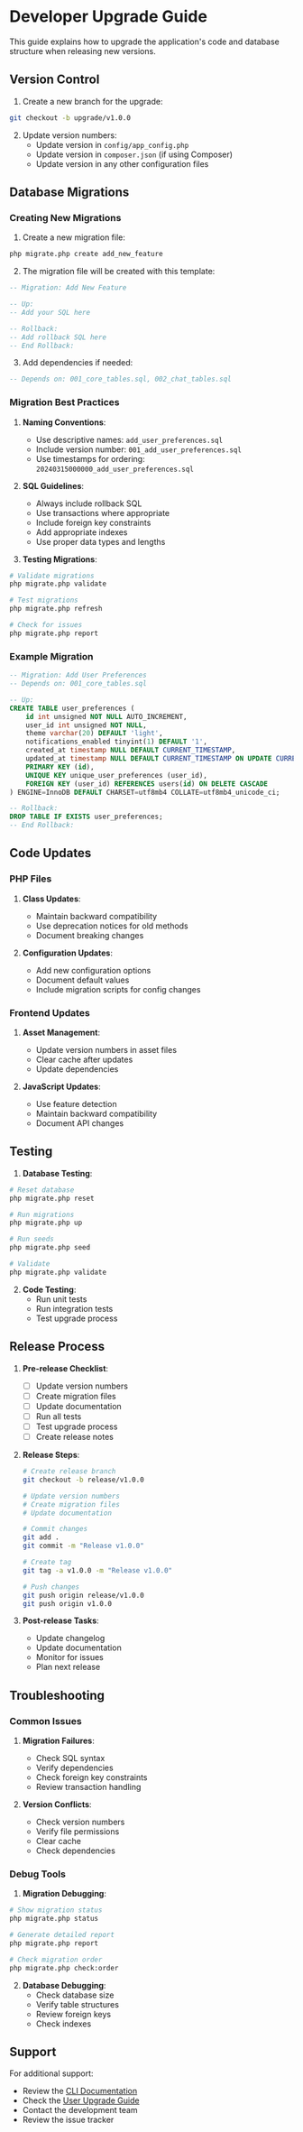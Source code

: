 # Developer Upgrade Guide

This guide explains how to upgrade the application's code and database structure when releasing new versions.

## Version Control

1. Create a new branch for the upgrade:
```bash
git checkout -b upgrade/v1.0.0
```

2. Update version numbers:
   - Update version in `config/app_config.php`
   - Update version in `composer.json` (if using Composer)
   - Update version in any other configuration files

## Database Migrations

### Creating New Migrations

1. Create a new migration file:
```bash
php migrate.php create add_new_feature
```

2. The migration file will be created with this template:
```sql
-- Migration: Add New Feature

-- Up:
-- Add your SQL here

-- Rollback:
-- Add rollback SQL here
-- End Rollback:
```

3. Add dependencies if needed:
```sql
-- Depends on: 001_core_tables.sql, 002_chat_tables.sql
```

### Migration Best Practices

1. **Naming Conventions**:
   - Use descriptive names: `add_user_preferences.sql`
   - Include version number: `001_add_user_preferences.sql`
   - Use timestamps for ordering: `20240315000000_add_user_preferences.sql`

2. **SQL Guidelines**:
   - Always include rollback SQL
   - Use transactions where appropriate
   - Include foreign key constraints
   - Add appropriate indexes
   - Use proper data types and lengths

3. **Testing Migrations**:
```bash
# Validate migrations
php migrate.php validate

# Test migrations
php migrate.php refresh

# Check for issues
php migrate.php report
```

### Example Migration

```sql
-- Migration: Add User Preferences
-- Depends on: 001_core_tables.sql

-- Up:
CREATE TABLE user_preferences (
    id int unsigned NOT NULL AUTO_INCREMENT,
    user_id int unsigned NOT NULL,
    theme varchar(20) DEFAULT 'light',
    notifications_enabled tinyint(1) DEFAULT '1',
    created_at timestamp NULL DEFAULT CURRENT_TIMESTAMP,
    updated_at timestamp NULL DEFAULT CURRENT_TIMESTAMP ON UPDATE CURRENT_TIMESTAMP,
    PRIMARY KEY (id),
    UNIQUE KEY unique_user_preferences (user_id),
    FOREIGN KEY (user_id) REFERENCES users(id) ON DELETE CASCADE
) ENGINE=InnoDB DEFAULT CHARSET=utf8mb4 COLLATE=utf8mb4_unicode_ci;

-- Rollback:
DROP TABLE IF EXISTS user_preferences;
-- End Rollback:
```

## Code Updates

### PHP Files

1. **Class Updates**:
   - Maintain backward compatibility
   - Use deprecation notices for old methods
   - Document breaking changes

2. **Configuration Updates**:
   - Add new configuration options
   - Document default values
   - Include migration scripts for config changes

### Frontend Updates

1. **Asset Management**:
   - Update version numbers in asset files
   - Clear cache after updates
   - Update dependencies

2. **JavaScript Updates**:
   - Use feature detection
   - Maintain backward compatibility
   - Document API changes

## Testing

1. **Database Testing**:
```bash
# Reset database
php migrate.php reset

# Run migrations
php migrate.php up

# Run seeds
php migrate.php seed

# Validate
php migrate.php validate
```

2. **Code Testing**:
   - Run unit tests
   - Run integration tests
   - Test upgrade process

## Release Process

1. **Pre-release Checklist**:
   - [ ] Update version numbers
   - [ ] Create migration files
   - [ ] Update documentation
   - [ ] Run all tests
   - [ ] Test upgrade process
   - [ ] Create release notes

2. **Release Steps**:
   ```bash
   # Create release branch
   git checkout -b release/v1.0.0
   
   # Update version numbers
   # Create migration files
   # Update documentation
   
   # Commit changes
   git add .
   git commit -m "Release v1.0.0"
   
   # Create tag
   git tag -a v1.0.0 -m "Release v1.0.0"
   
   # Push changes
   git push origin release/v1.0.0
   git push origin v1.0.0
   ```

3. **Post-release Tasks**:
   - Update changelog
   - Update documentation
   - Monitor for issues
   - Plan next release

## Troubleshooting

### Common Issues

1. **Migration Failures**:
   - Check SQL syntax
   - Verify dependencies
   - Check foreign key constraints
   - Review transaction handling

2. **Version Conflicts**:
   - Check version numbers
   - Verify file permissions
   - Clear cache
   - Check dependencies

### Debug Tools

1. **Migration Debugging**:
```bash
# Show migration status
php migrate.php status

# Generate detailed report
php migrate.php report

# Check migration order
php migrate.php check:order
```

2. **Database Debugging**:
   - Check database size
   - Verify table structures
   - Review foreign keys
   - Check indexes

## Support

For additional support:
- Review the [CLI Documentation](CLI.md)
- Check the [User Upgrade Guide](USER_UPGRADE.md)
- Contact the development team
- Review the issue tracker 